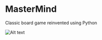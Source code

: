 # MasterMind
Classic board game reinvented using Python


![Alt text](https://cloud.githubusercontent.com/assets/22184019/24994428/6a8f266e-1ff0-11e7-855c-118888b88287.jpg?raw=true "Optional Title")
